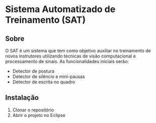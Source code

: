 # Sistema Automatizado de Treinamento (SAT)

## Sobre

O SAT é um sistema que tem como objetivo auxiliar no treinamento de novos instrutores utilizando técnicas de visão computacional e processamento de sinais. As funcionalidades iniciais serão:

- Detector de postura
- Detector de silêncio e mini-pausas
- Detector de escrita no quadro

## Instalação

1. Clonar o repositório
2. Abrir o projeto no Eclipse
